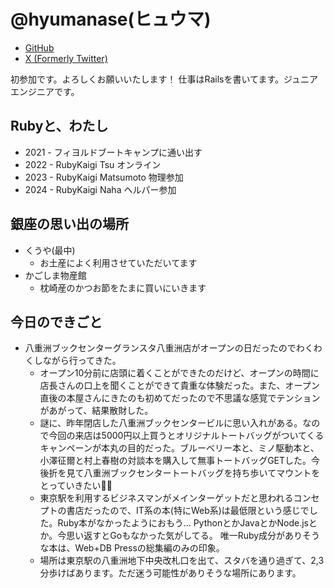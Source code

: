 # @hyumanase(ヒュウマ)

* [GitHub](https://github.com/hyumanase)
* [X (Formerly Twitter)](https://x.com/hyumanase)


初参加です。よろしくお願いいたします！
仕事はRailsを書いてます。ジュニアエンジニアです。

## Rubyと、わたし

* 2021 - フィヨルドブートキャンプに通い出す
* 2022 - RubyKaigi Tsu オンライン
* 2023 - RubyKaigi Matsumoto 物理参加
* 2024 - RubyKaigi Naha ヘルパー参加


## 銀座の思い出の場所
- くうや(最中)
  - お土産によく利用させていただいてます
- かごしま物産館
  - 枕崎産のかつお節をたまに買いにいきます

## 今日のできごと
- 八重洲ブックセンターグランスタ八重洲店がオープンの日だったのでわくわくしながら行ってきた。
  - オープン10分前に店頭に着くことができたのだけど、オープンの時間に店長さんの口上を聞くことができて貴重な体験だった。また、オープン直後の本屋さんにきたのも初めてだったので不思議な感覚でテンションがあがって、結果散財した。
  - 謎に、昨年閉店した八重洲ブックセンタービルに思い入れがある。なので今回の来店は5000円以上買うとオリジナルトートバッグがついてくるキャンペーンが本丸の目的だった。ブルーベリー本と、ミノ駆動本と、小澤征爾と村上春樹の対談本を購入して無事トートバッグGETした。今後折を見て八重洲ブックセンタートートバッグを持ち歩いてマウントをとっていきたい✊🏻
  - 東京駅を利用するビジネスマンがメインターゲットだと思われるコンセプトの書店だったので、IT系の本(特にWeb系)は最低限という感じでした。Ruby本がなかったようにおもう... PythonとかJavaとかNode.jsとか。今思い返すとGoもなかった気がしてる。 唯一Ruby成分がありそうな本は、Web+DB Pressの総集編のみの印象。
  - 場所は東京駅の八重洲地下中央改札口を出て、スタバを通り過ぎて、2,3分歩けばあります。ただ迷う可能性がありそうな場所にあります。
